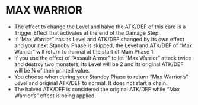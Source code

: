 # MAX WARRIOR

*   The effect to change the Level and halve the ATK/DEF of this card is a Trigger Effect that activates at the end of the Damage Step.
*   If “Max Warrior” has its Level and ATK/DEF changed by its own effect and your next Standby Phase is skipped, the Level and ATK/DEF of “Max Warrior” will return to normal at the start of Main Phase 1.
*   If you use the effect of “Assault Armor” to let “Max Warrior” attack twice and destroy two monsters, its Level will be 2 and its original ATK/DEF will be ¼ of their printed value.
*   You choose when during your Standby Phase to return “Max Warrior’s” Level and original ATK/DEF to normal. It does not start a chain.
*   The halved ATK/DEF is considered the original ATK/DEF while “Max Warrior’s” effect is being applied.

